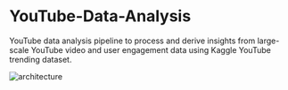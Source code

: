 # YouTube-Data-Analysis
YouTube data analysis pipeline to process and derive insights from large-scale YouTube video and user engagement data  using Kaggle YouTube trending dataset.

![architecture](https://github.com/user-attachments/assets/c6cbd756-a075-4197-8b60-13272f71fcd5)
